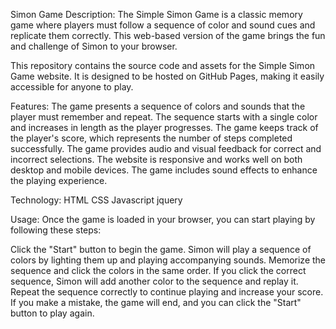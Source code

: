 Simon Game
Description: 
The Simple Simon Game is a classic memory game where players must follow a sequence of color and sound cues and replicate them correctly. This web-based version of the game brings the fun and challenge of Simon to your browser.

This repository contains the source code and assets for the Simple Simon Game website. It is designed to be hosted on GitHub Pages, making it easily accessible for anyone to play.

Features: 
The game presents a sequence of colors and sounds that the player must remember and repeat.
The sequence starts with a single color and increases in length as the player progresses.
The game keeps track of the player's score, which represents the number of steps completed successfully.
The game provides audio and visual feedback for correct and incorrect selections.
The website is responsive and works well on both desktop and mobile devices.
The game includes sound effects to enhance the playing experience.

Technology: 
HTML
CSS
Javascript
jquery

Usage: 
Once the game is loaded in your browser, you can start playing by following these steps:

Click the "Start" button to begin the game.
Simon will play a sequence of colors by lighting them up and playing accompanying sounds.
Memorize the sequence and click the colors in the same order.
If you click the correct sequence, Simon will add another color to the sequence and replay it.
Repeat the sequence correctly to continue playing and increase your score.
If you make a mistake, the game will end, and you can click the "Start" button to play again.
